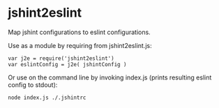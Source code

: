 # jshint2eslint

Map jshint configurations to eslint configurations.

Use as a module by requiring from jshint2eslint.js:

```
var j2e = require('jshint2eslint')
var eslintConfig = j2e( jshintConfig )
```

Or use on the command line by invoking index.js (prints resulting eslint config to stdout):

```
node index.js ./.jshintrc
```
